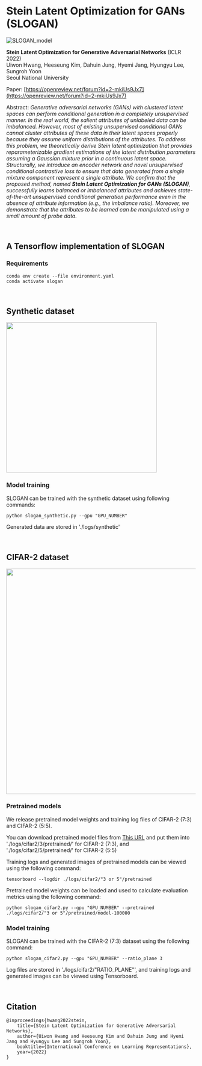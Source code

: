 # Stein Latent Optimization for GANs (SLOGAN)

![SLOGAN_model](https://user-images.githubusercontent.com/25117385/153810087-17833971-a2dd-4a6a-b8a4-d8d28a8f3ed0.PNG)

**Stein Latent Optimization for Generative Adversarial Networks** (ICLR 2022) <br>
Uiwon Hwang, Heeseung Kim, Dahuin Jung, Hyemi Jang, Hyungyu Lee, Sungroh Yoon <br>
Seoul National University

Paper: [https://openreview.net/forum?id=2-mkiUs9Jx7](https://openreview.net/forum?id=2-mkiUs9Jx7)

Abstract: _Generative adversarial networks (GANs) with clustered latent spaces can perform conditional generation in a completely unsupervised manner. In the real world, the salient attributes of unlabeled data can be imbalanced. However, most of existing unsupervised conditional GANs cannot cluster attributes of these data in their latent spaces properly because they assume uniform distributions of the attributes. To address this problem, we theoretically derive Stein latent optimization that provides reparameterizable gradient estimations of the latent distribution parameters assuming a Gaussian mixture prior in a continuous latent space. Structurally, we introduce an encoder network and novel unsupervised conditional contrastive loss to ensure that data generated from a single mixture component represent a single attribute. We confirm that the proposed method, named **Stein Latent Optimization for GANs (SLOGAN)**, successfully learns balanced or imbalanced attributes and achieves state-of-the-art unsupervised conditional generation performance even in the absence of attribute information (e.g., the imbalance ratio). Moreover, we demonstrate that the attributes to be learned can be manipulated using a small amount of probe data._

<!-- This is a Tensorflow implementation of "Stein Latent Optimization for Generative Adversarial Networks" accepted at ICLR 2022 ([paper](https://openreview.net/forum?id=2-mkiUs9Jx7)).
Uiwon Hwang, Heeseung Kim, Dahuin Jung, Hyemi Jang, Hyungyu Lee, Sungroh Yoon. “[Stein Latent Optimization for Generative Adversarial Networks.](https://openreview.net/forum?id=2-mkiUs9Jx7)” International Conference on Learning Representations (ICLR), 2022 -->

<br />

## A Tensorflow implementation of SLOGAN

### Requirements

    conda env create --file environment.yaml
    conda activate slogan

<br />

## Synthetic dataset

<img src="https://user-images.githubusercontent.com/85322658/120757216-36f24c00-c54b-11eb-8b73-415f88ef5ab3.gif" width="400">


### Model training

SLOGAN can be trained with the synthetic dataset using following commands:

    python slogan_synthetic.py --gpu "GPU_NUMBER"

Generated data are stored in './logs/synthetic'


<br />

## CIFAR-2 dataset

<img src="https://user-images.githubusercontent.com/85322658/120780612-4087ae00-c563-11eb-87ef-642eb8453099.png" width="600">


### Pretrained models

We release pretrained model weights and training log files of CIFAR-2 (7:3) and CIFAR-2 (5:5).

You can download pretrained model files from [This URL](https://drive.google.com/drive/folders/1WAFfHpXM-YdywH2PkZyptv9jetcINsFk?usp=sharing) and put them into './logs/cifar2/3/pretrained/' for CIFAR-2 (7:3), and './logs/cifar2/5/pretrained/' for CIFAR-2 (5:5)

Training logs and generated images of pretrained models can be viewed using the following command:
    
    tensorboard --logdir ./logs/cifar2/"3 or 5"/pretrained

Pretrained model weights can be loaded and used to calculate evaluation metrics using the following command:

    python slogan_cifar2.py --gpu "GPU_NUMBER" --pretrained ./logs/cifar2/"3 or 5"/pretrained/model-100000


### Model training

SLOGAN can be trained with the CIFAR-2 (7:3) dataset using the following command:

    python slogan_cifar2.py --gpu "GPU_NUMBER" --ratio_plane 3
   
Log files are stored in './logs/cifar2/"RATIO_PLANE"', and training logs and generated images can be viewed using Tensorboard.

<br />

## Citation 
    @inproceedings{hwang2022stein,
        title={Stein Latent Optimization for Generative Adversarial Networks},
        author={Uiwon Hwang and Heeseung Kim and Dahuin Jung and Hyemi Jang and Hyungyu Lee and Sungroh Yoon},
        booktitle={International Conference on Learning Representations},
        year={2022}
    }
